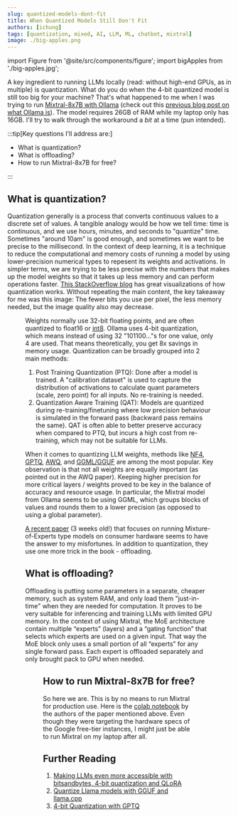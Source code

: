 ```yaml
---
slug: quantized-models-dont-fit
title: When Quantized Models Still Don't Fit
authors: [ichung]
tags: [quantization, mixed, AI, LLM, ML, chatbot, mixtral]
image: ./big-apples.png
---
```


import Figure from '@site/src/components/figure';
import bigApples from './big-apples.jpg';


A key ingredient to running LLMs locally (read: without high-end GPUs, as in multiple) is quantization. What do you do when the 4-bit quantized model is still too big for your machine? That's what happened to me when I was trying to run [Mixtral-8x7B with Ollama](https://ollama.ai/library/mixtral) (check out this [previous blog post on what Ollama is](/blog/what-is-ollama)). The model requires 26GB of RAM while my laptop only has 16GB. I'll try to walk through the workaround a _bit_ at a time (pun intended).

:::tip[Key questions I'll address are:]

- What is quantization?
- What is offloading?
- How to run Mixtral-8x7B for free?

:::

<!-- truncate -->

## What is quantization?
Quantization generally is a process that converts continuous values to a discrete set of values. A tangible analogy would be how we tell time: time is continuous, and we use hours, minutes, and seconds to "quantize" time. Sometimes "around 10am" is good enough, and sometimes we want to be precise to the millisecond. 
In the context of deep learning, it is a technique to reduce the computational and memory costs of running a model by using lower-precision numerical types to repesent its weights and activations. In simpler terms, we are trying to be less precise with the numbers that makes up the model weights so that it takes up less memory and can perform operations faster. [This StackOverflow blog](https://stackoverflow.blog/2023/08/23/fitting-ai-models-in-your-pocket-with-quantization/) has great visualizations of how quantization works. Without repeating the main content, the key takeaway for me was this image: The fewer bits you use per pixel, the less memory needed, but the image quality also may decrease.
<Figure
  image="https://cdn.stackoverflow.co/images/jo7n4k8s/production/5ee6f4e98bf05001b3699344f784adad0177ebe0-688x444.gif?auto=format"
  alt="Representing images with varying number of bits."
  caption="Image from StackOverflow."
/>

Weights normally use 32-bit floating points, and are often quantized to float16 or [int8](https://github.com/TimDettmers/bitsandbytes). Ollama uses 4-bit quantization, which means instead of using 32 "101100..."s for one value, only 4 are used. That means theoretically, you get 8x savings in memory usage. Quantization can be broadly grouped into 2 main methods: 
1. Post Training Quantization (PTQ): Done after a model is trained. A "calibration dataset" is used to capture the distribution of activations to calculate quant parameters (scale, zero point) for all inputs. No re-training is needed.
2. Quantization Aware Training (QAT): Models are quantized during re-training/finetuning where low precision behaviour is simulated in the forward pass (backward pass remains the same). QAT is often able to better preserve accuracy when compared to PTQ, but incurs a high cost from re-training, which may not be suitable for LLMs.


When it comes to quantizing LLM weights, methods like [NF4](https://arxiv.org/abs/2305.14314), [GPTQ](https://arxiv.org/abs/2210.17323), [AWQ](https://arxiv.org/abs/2306.00978), and [GGML/GGUF](https://github.com/rustformers/llm/blob/main/crates/ggml/README.md) are among the most popular. Key observation is that not all weights are equally important (as pointed out in the AWQ paper). Keeping higher precision for more critical layers / weights proved to be key in the balance of accuracy and resource usage. In particular, the Mixtral model from Ollama seems to be using GGML, which groups blocks of values and rounds them to a lower precision (as opposed to using a global parameter). 

[A recent paper](https://arxiv.org/pdf/2312.17238.pdf) (3 weeks old!) that focuses on running Mixture-of-Experts type models on consumer hardware seems to have the answer to my misfortunes. In addition to quantization, they use one more trick in the book - offloading.

## What is offloading?
Offloading is putting some parameters in a separate, cheaper memory, such as system RAM, and only load them "just-in-time" when they are needed for computation. It proves to be very suitable for inferencing and training LLMs with limited GPU memory. In the context of using Mixtral, the MoE architecture contain multiple “experts” (layers) and a “gating function” that selects which experts are used on a given input. That way the MoE block only uses a small portion of all “experts” for any single forward pass. Each expert is offloaded separately and only brought pack to GPU when needed. 

<Figure
  image={bigApples}
  alt="8 big apples barely fitting into a crate."
  caption="Image by OpenAI DALL-E 3."
/>

## How to run Mixtral-8x7B for free?
So here we are. This is by no means to run Mixtral for production use. Here is the [colab notebook](https://github.com/dvmazur/mixtral-offloading/blob/master/notebooks/demo.ipynb) by the authors of the paper mentioned above. Even though they were targeting the hardware specs of the Google free-tier instances, I might just be able to run Mixtral on my laptop after all.


## Further Reading
1. [Making LLMs even more accessible with bitsandbytes, 4-bit quantization and QLoRA](https://huggingface.co/blog/4bit-transformers-bitsandbytes)
2. [Quantize Llama models with GGUF and llama.cpp](https://towardsdatascience.com/quantize-llama-models-with-ggml-and-llama-cpp-3612dfbcc172)
3. [4-bit Quantization with GPTQ](https://towardsdatascience.com/4-bit-quantization-with-gptq-36b0f4f02c34)